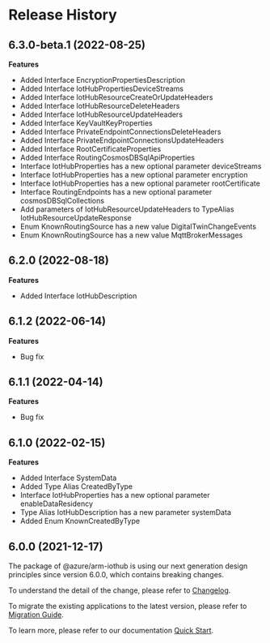 # Release History
    
## 6.3.0-beta.1 (2022-08-25)
    
**Features**

  - Added Interface EncryptionPropertiesDescription
  - Added Interface IotHubPropertiesDeviceStreams
  - Added Interface IotHubResourceCreateOrUpdateHeaders
  - Added Interface IotHubResourceDeleteHeaders
  - Added Interface IotHubResourceUpdateHeaders
  - Added Interface KeyVaultKeyProperties
  - Added Interface PrivateEndpointConnectionsDeleteHeaders
  - Added Interface PrivateEndpointConnectionsUpdateHeaders
  - Added Interface RootCertificateProperties
  - Added Interface RoutingCosmosDBSqlApiProperties
  - Interface IotHubProperties has a new optional parameter deviceStreams
  - Interface IotHubProperties has a new optional parameter encryption
  - Interface IotHubProperties has a new optional parameter rootCertificate
  - Interface RoutingEndpoints has a new optional parameter cosmosDBSqlCollections
  - Add parameters of IotHubResourceUpdateHeaders to TypeAlias IotHubResourceUpdateResponse
  - Enum KnownRoutingSource has a new value DigitalTwinChangeEvents
  - Enum KnownRoutingSource has a new value MqttBrokerMessages
    
    
## 6.2.0 (2022-08-18)
    
**Features**

  - Added Interface IotHubDescription
    
## 6.1.2 (2022-06-14)

**Features**

  - Bug fix
    
## 6.1.1 (2022-04-14)
    
**Features**

  - Bug fix
    
## 6.1.0 (2022-02-15)
    
**Features**

  - Added Interface SystemData
  - Added Type Alias CreatedByType
  - Interface IotHubProperties has a new optional parameter enableDataResidency
  - Type Alias IotHubDescription has a new parameter systemData
  - Added Enum KnownCreatedByType
    
    
## 6.0.0 (2021-12-17)

The package of @azure/arm-iothub is using our next generation design principles since version 6.0.0, which contains breaking changes.

To understand the detail of the change, please refer to [Changelog](https://aka.ms/js-track2-changelog).

To migrate the existing applications to the latest version, please refer to [Migration Guide](https://aka.ms/js-track2-migration-guide).

To learn more, please refer to our documentation [Quick Start](https://aka.ms/js-track2-quickstart).
